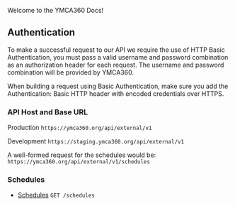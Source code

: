 Welcome to the YMCA360 Docs!

## Authentication

To make a successful request to our API we require the use of HTTP Basic Authentication, you must pass a valid username and password combination as an authorization header for each request. The username and password combination will be provided by YMCA360.

When building a request using Basic Authentication, make sure you add the Authentication: Basic HTTP header with encoded credentials over HTTPS.

### API Host and Base URL

Production  `https://ymca360.org/api/external/v1`

Development `https://staging.ymca360.org/api/external/v1`

A well-formed request for the schedules would be: `https://ymca360.org/api/external/v1/schedules`

### Schedules

* [Schedules](docs/schedules.md) `GET /schedules`
